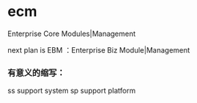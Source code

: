 # ecm
Enterprise Core Modules|Management

next plan is EBM ：Enterprise Biz Module|Management

### 有意义的缩写：
ss  support system
sp  support platform 
